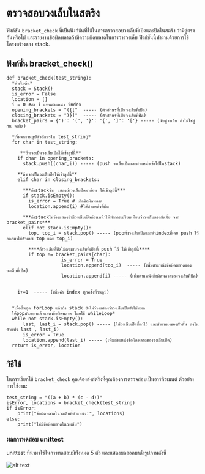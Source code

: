 # ตรวจสอบวงเล็บในสตริง

ฟังก์ชัน `bracket_check` นี้เป็นฟังก์ชันที่ใช้ในการตรวจสอบวงเล็บที่เปิดและปิดในสตริง ว่ามีคู่ตรงกันหรือไม่ และรายงานข้อผิดพลาดถ้ามีความผิดพลาดในการวางวงเล็บ ฟังก์ชันนี้ทำงานด้วยการใช้โครงสร้างของ stack.


## ฟังก์ชั่น bracket_check()

    def bracket_check(test_string):
      *ค่าเริ่มต้น*
      stack = Stack()
      is_error = False
      location = []
      i = 0 #ค่า i แทนตำแหน่ง index
      opening_brackets = "({["  ----- (ตัวอักษรที่เป็นวงเล็บที่เปิด)
      closing_brackets = ")}]"  ----- (ตัวอักษรที่เป็นวงเล็บที่ปิด)
      bracket_pairs = {')': '(', '}': '{', ']': '['} ----- (จับคู่วงเล็บ ถ้าไม่ใช่คู่กัน จะผิด)

      *เริ่มจากวนลูปตัวอักษรใน test_string*
      for char in test_string:

         **ถ้าเจอเป็นวงเล็บเปิดให้เข้าลูปนี้**
        if char in opening_brackets:
          stack.push((char,i)) ----- (push วงเล็บเปิดและตำแหน่งเข้าไปในstack)

        **ถ้าเจอเป็นวงเล็บปิดให้เข้าลูปนี้**
        elif char in closing_brackets:

          ***ถ้าstackว่าง แสดงว่าวงเล็บปิดมาก่อน ให้เข้าลูปนี้***
          if stack.isEmpty():
            is_error = True # เกิดข้อผิดพลาด
            location.append(i) #ใส่ตำแหน่งที่ผิด

          ***ถ้าstackไม่ว่างแสดงว่ามีวงเล็บเปิดก่อนหน้าให้ทำการเปรียบเทียบว่าวงเล็บตรงกันมั้ย จาก bracket_pairs***
          elif not stack.isEmpty():
            top, top_i = stack.pop() ----- (popทั้งวงเล็บเปิดและค่าindexที่เคย push ไว้ ออกมาใส่ตัวแปร top และ top_i)

            ****ถ้าวงเล็บที่ปิดไม่ตรงกับวงเล็บที่เปิดที่ push ไว้ ให้เข้าลูปนี้****
            if top != bracket_pairs[char]:  
                        is_error = True   
                        location.append(top_i)  ----- (เพิ่มตำแหน่งข้อผิดพลาดของวงเล็บที่เปิด)
                        location.append(i) ----- (เพิ่มตำแหน่งข้อผิดพลาดของวงเล็บที่ปิด)


        i+=1  ----- (เพิ่มค่า index ทุกครั้งที่วนลูป)


      *เมื่อสิ้นสุด forLoop แล้วถ้า stack ยังไม่ว่างแสดงว่าวงเล็บเปิดยังไม่หมด
      ให้popมันออกแล้วแสดงข้อผิดพลาด โดยใช้ whileLoop*
      while not stack.isEmpty():
          last, last_i = stack.pop() ----- (ใส่วงเล็บเปิดที่คาไว้ และตำแหน่งของตัวนั้น ลงในตัวแปร last , last_i)
          is_error = True
          location.append(last_i) ----- (เพิ่มตำแหน่งข้อผิดพลาดของวงเล็บเปิด)
      return is_error, location


## วิธีใช้

ในการเรียกใช้ `bracket_check` คุณต้องส่งสตริงที่คุณต้องการตรวจสอบเป็นอาร์กิวเมนต์ ตัวอย่างการใช้งาน:

    
    test_string = "((a + b) * (c - d))"
    isError, locations = bracket_check(test_string)
    if isError:
        print("ข้อผิดพลาดในวงเล็บที่ตำแหน่ง:", locations)
    else:
        print("ไม่มีข้อผิดพลาดในวงเล็บ")



### ผลการทดสอบ unittest

unittest ที่นำมาใช้ในการทดสอบมีทั้งหมด 5 ตัว และแสดงผลออกมาดั่งรูปภาพดังนี้

![alt text](image.jpg)
